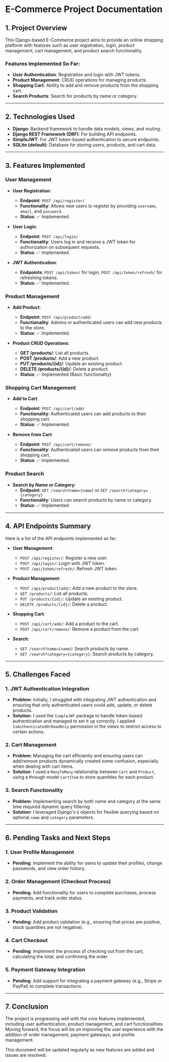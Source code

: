 # **E-Commerce Project Documentation**

## **1. Project Overview**
This Django-based E-Commerce project aims to provide an online shopping platform with features such as user registration, login, product management, cart management, and product search functionality.

### **Features Implemented So Far:**
- **User Authentication**: Registration and login with JWT tokens.
- **Product Management**: CRUD operations for managing products.
- **Shopping Cart**: Ability to add and remove products from the shopping cart.
- **Search Products**: Search for products by name or category.

---

## **2. Technologies Used**
- **Django**: Backend framework to handle data models, views, and routing.
- **Django REST Framework (DRF)**: For building API endpoints.
- **SimpleJWT**: For JWT token-based authentication to secure endpoints.
- **SQLite (default)**: Database for storing users, products, and cart data.

---

## **3. Features Implemented**

### **User Management**
- **User Registration**: 
  - **Endpoint**: `POST /api/register/`
  - **Functionality**: Allows new users to register by providing `username`, `email`, and `password`.
  - **Status**: ✅ Implemented.
  
- **User Login**:
  - **Endpoint**: `POST /api/login/`
  - **Functionality**: Users log in and receive a JWT token for authorization on subsequent requests.
  - **Status**: ✅ Implemented.
  
- **JWT Authentication**:
  - **Endpoints**: `POST /api/token/` for login, `POST /api/token/refresh/` for refreshing tokens.
  - **Status**: ✅ Implemented.

### **Product Management**
- **Add Product**:
  - **Endpoint**: `POST /api/product/add/`
  - **Functionality**: Admins or authenticated users can add new products to the store.
  - **Status**: ✅ Implemented.
  
- **Product CRUD Operations**:
  - **GET /products/**: List all products.
  - **POST /products/**: Add a new product.
  - **PUT /products/{id}/**: Update an existing product.
  - **DELETE /products/{id}/**: Delete a product.
  - **Status**: ✅ Implemented (Basic functionality).

### **Shopping Cart Management**
- **Add to Cart**:
  - **Endpoint**: `POST /api/cart/add/`
  - **Functionality**: Authenticated users can add products to their shopping cart.
  - **Status**: ✅ Implemented.

- **Remove from Cart**:
  - **Endpoint**: `POST /api/cart/remove/`
  - **Functionality**: Authenticated users can remove products from their shopping cart.
  - **Status**: ✅ Implemented.

### **Product Search**
- **Search by Name or Category**:
  - **Endpoint**: `GET /search?name={name}` or `GET /search?category={category}`
  - **Functionality**: Users can search products by name or category.
  - **Status**: ✅ Implemented.

---

## **4. API Endpoints Summary**

Here is a list of the API endpoints implemented so far:

- **User Management**:
  - `POST /api/register/`: Register a new user.
  - `POST /api/login/`: Login with JWT token.
  - `POST /api/token/refresh/`: Refresh JWT token.

- **Product Management**:
  - `POST /api/product/add/`: Add a new product to the store.
  - `GET /products/`: List all products.
  - `PUT /products/{id}/`: Update an existing product.
  - `DELETE /products/{id}/`: Delete a product.

- **Shopping Cart**:
  - `POST /api/cart/add/`: Add a product to the cart.
  - `POST /api/cart/remove/`: Remove a product from the cart.

- **Search**:
  - `GET /search?name={name}`: Search products by name.
  - `GET /search?category={category}`: Search products by category.

---

## **5. Challenges Faced**

### **1. JWT Authentication Integration**
   - **Problem**: Initially, I struggled with integrating JWT authentication and ensuring that only authenticated users could add, update, or delete products.
   - **Solution**: I used the `SimpleJWT` package to handle token-based authentication and managed to set it up correctly. I applied `IsAuthenticatedOrReadOnly` permission in the views to restrict access to certain actions.

### **2. Cart Management**
   - **Problem**: Managing the cart efficiently and ensuring users can add/remove products dynamically created some confusion, especially when dealing with cart items.
   - **Solution**: I used a `ManyToMany` relationship between `Cart` and `Product`, using a through model `CartItem` to store quantities for each product.

### **3. Search Functionality**
   - **Problem**: Implementing search by both name and category at the same time required dynamic query filtering.
   - **Solution**: I leveraged Django's `Q` objects for flexible querying based on optional `name` and `category` parameters.

---

## **6. Pending Tasks and Next Steps**

### **1. User Profile Management**
   - **Pending**: Implement the ability for users to update their profiles, change passwords, and view order history.
   
### **2. Order Management (Checkout Process)**
   - **Pending**: Add functionality for users to complete purchases, process payments, and track order status.

### **3. Product Validation**
   - **Pending**: Add product validation (e.g., ensuring that prices are positive, stock quantities are not negative).

### **4. Cart Checkout**
   - **Pending**: Implement the process of checking out from the cart, calculating the total, and confirming the order.

### **5. Payment Gateway Integration**
   - **Pending**: Add support for integrating a payment gateway (e.g., Stripe or PayPal) to complete transactions.

---

## **7. Conclusion**

The project is progressing well with the core features implemented, including user authentication, product management, and cart functionalities. Moving forward, the focus will be on improving the user experience with the addition of order management, payment gateways, and profile management.

This document will be updated regularly as new features are added and issues are resolved.

